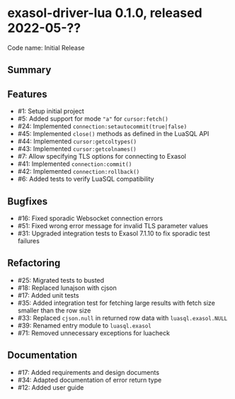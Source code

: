 # exasol-driver-lua 0.1.0, released 2022-05-??

Code name: Initial Release

## Summary

## Features

* #1: Setup initial project
* #5: Added support for mode `"a"` for `cursor:fetch()`
* #24: Implemented `connection:setautocommit(true|false)`
* #45: Implemented `close()` methods as defined in the LuaSQL API
* #44: Implemented `cursor:getcoltypes()`
* #43: Implemented `cursor:getcolnames()`
* #7: Allow specifying TLS options for connecting to Exasol
* #41: Implemented `connection:commit()`
* #42: Implemented `connection:rollback()`
* #6: Added tests to verify LuaSQL compatibility

## Bugfixes

* #16: Fixed sporadic Websocket connection errors
* #51: Fixed wrong error message for invalid TLS parameter values
* #31: Upgraded integration tests to Exasol 7.1.10 to fix sporadic test failures

## Refactoring

* #25: Migrated tests to busted
* #18: Replaced lunajson with cjson
* #17: Added unit tests
* #35: Added integration test for fetching large results with fetch size smaller than the row size
* #33: Replaced `cjson.null` in returned row data with `luasql.exasol.NULL`
* #39: Renamed entry module to `luasql.exasol`
* #71: Removed unnecessary exceptions for luacheck

## Documentation

* #17: Added requirements and design documents
* #34: Adapted documentation of error return type
* #12: Added user guide
